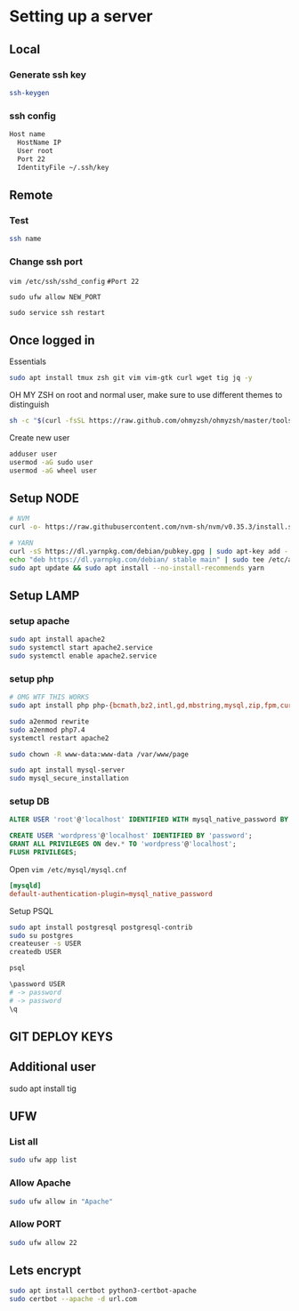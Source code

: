 # Setting up a server

## Local

### Generate ssh key

```sh
ssh-keygen
```

### ssh config

```sh
Host name
  HostName IP
  User root
  Port 22
  IdentityFile ~/.ssh/key
```

## Remote

### Test

```sh
ssh name
```

### Change ssh port

`vim /etc/ssh/sshd_config`
`#Port 22`

`sudo ufw allow NEW_PORT`

`sudo service ssh restart`

## Once logged in

Essentials

```sh
sudo apt install tmux zsh git vim vim-gtk curl wget tig jq -y
```

OH MY ZSH on root and normal user, make sure to use different themes to distinguish

```sh
sh -c "$(curl -fsSL https://raw.github.com/ohmyzsh/ohmyzsh/master/tools/install.sh)"
```

Create new user

```sh
adduser user
usermod -aG sudo user
usermod -aG wheel user
```

## Setup NODE

```sh
# NVM
curl -o- https://raw.githubusercontent.com/nvm-sh/nvm/v0.35.3/install.sh | bash

# YARN
curl -sS https://dl.yarnpkg.com/debian/pubkey.gpg | sudo apt-key add -
echo "deb https://dl.yarnpkg.com/debian/ stable main" | sudo tee /etc/apt/sources.list.d/yarn.list
sudo apt update && sudo apt install --no-install-recommends yarn
```

## Setup LAMP

### setup apache

```sh
sudo apt install apache2
sudo systemctl start apache2.service
sudo systemctl enable apache2.service
```

### setup php

```sh
# OMG WTF THIS WORKS
sudo apt install php php-{bcmath,bz2,intl,gd,mbstring,mysql,zip,fpm,curl,dom} -y

sudo a2enmod rewrite
sudo a2enmod php7.4
systemctl restart apache2

sudo chown -R www-data:www-data /var/www/page
```

```sh
sudo apt install mysql-server
sudo mysql_secure_installation
```

### setup DB

```sql
ALTER USER 'root'@'localhost' IDENTIFIED WITH mysql_native_password BY '<password>';

CREATE USER 'wordpress'@'localhost' IDENTIFIED BY 'password';
GRANT ALL PRIVILEGES ON dev.* TO 'wordpress'@'localhost';
FLUSH PRIVILEGES;
```

Open `vim /etc/mysql/mysql.cnf`

```conf
[mysqld]
default-authentication-plugin=mysql_native_password
```

Setup PSQL

```sh
sudo apt install postgresql postgresql-contrib
sudo su postgres
createuser -s USER
createdb USER

psql

\password USER
# -> password
# -> password
\q
```

## GIT DEPLOY KEYS

## Additional user

sudo apt install tig

## UFW

### List all

```bash
sudo ufw app list
```

### Allow Apache

```bash
sudo ufw allow in "Apache"
```

### Allow PORT

```bash
sudo ufw allow 22
```

## Lets encrypt

```bash
sudo apt install certbot python3-certbot-apache
sudo certbot --apache -d url.com
```
